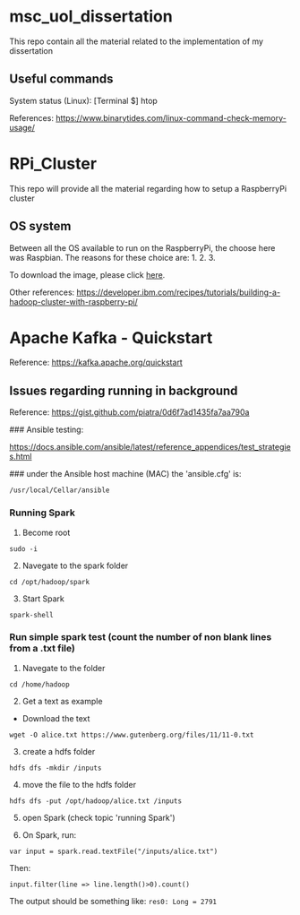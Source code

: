# msc_uol_dissertation
This repo contain all the material related to the implementation of my dissertation

## Useful commands

System status (Linux): [Terminal $] htop

References: https://www.binarytides.com/linux-command-check-memory-usage/


# RPi_Cluster
This repo will provide all the material regarding how to setup a RaspberryPi cluster

## OS system

Between all the OS available to run on the RaspberryPi, the choose here was Raspbian.
The reasons for these choice are:
1.
2.
3.

To download the image, please click [here](https://www.raspberrypi.org/downloads/raspbian/).

Other references:
https://developer.ibm.com/recipes/tutorials/building-a-hadoop-cluster-with-raspberry-pi/

# Apache Kafka - Quickstart

Reference: https://kafka.apache.org/quickstart

## Issues regarding running in background

Reference: https://gist.github.com/piatra/0d6f7ad1435fa7aa790a


### Ansible testing:

https://docs.ansible.com/ansible/latest/reference_appendices/test_strategies.html

### under the Ansible host machine (MAC) the 'ansible.cfg' is:
```
/usr/local/Cellar/ansible
```

### Running Spark

1. Become root

```sudo -i```

2. Navegate to the spark folder

```cd /opt/hadoop/spark```

3. Start Spark

```spark-shell```

### Run simple spark test (count the number of non blank lines from a .txt file)

1. Navegate to the folder

```cd /home/hadoop```

2. Get a text as example

- Download the text

```wget -O alice.txt https://www.gutenberg.org/files/11/11-0.txt```

3. create a hdfs folder

```hdfs dfs -mkdir /inputs```

4. move the file to the hdfs folder

```hdfs dfs -put /opt/hadoop/alice.txt /inputs```

5. open Spark (check topic 'running Spark')

6. On Spark, run:

```var input = spark.read.textFile("/inputs/alice.txt")```

Then:

```input.filter(line => line.length()>0).count()```

The output should be something like: ```res0: Long = 2791```